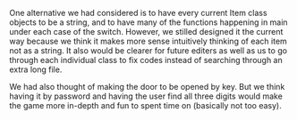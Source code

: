 One alternative we had considered is to have every current Item class objects to be a string, and to have many of the functions happening in main under each case of the switch. However, we stilled designed it the current way because we think it makes more sense intuitively thinking of each item not as a string. It also would be clearer for future editers as well as us to go through each individual class to fix codes instead of searching through an extra long file. 

We had also thought of making the door to be opened by key. But we think having it by password and having the user find all three digits would make the game more in-depth and fun to spent time on (basically not too easy).